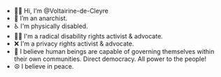 - 👋🏽 Hi, I’m @Voltairine-de-Cleyre
- 🏴 I’m an anarchist.
- ♿️ I'm physically disabled.
- ✊🏽 I'm a radical disability rights activist & advocate.
- ❌ I'm a privacy rights activist & advocate.
- 🌱 I believe human beings are capable of governing themselves within their own communities. Direct democracy. All power to the people!
- ☮️ I believe in peace.

<!---
Voltairine-de-Cleyre/Voltairine-de-Cleyre is a ✨ special ✨ repository because its `README.md` (this file) appears on your GitHub profile.
You can click the Preview link to take a look at your changes.
--->
